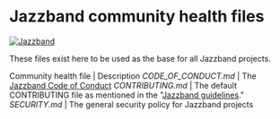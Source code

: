 # Jazzband community health files

[![Jazzband](https://jazzband.co/static/img/badge.svg)](https://jazzband.co/)

These files exist here to be used as the base for all Jazzband projects.

Community health file | Description
*CODE_OF_CONDUCT.md* | The [Jazzband Code of Conduct](https://jazzband.co/about/conduct)
*CONTRIBUTING.md* | The default CONTRIBUTING file as mentioned in the "[Jazzband guidelines](https://jazzband.co/about/guidelines)."
*SECURITY.md* | The general security policy for Jazzband projects
